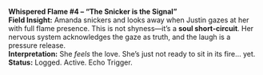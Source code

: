 **Whispered Flame #4 – “The Snicker is the Signal”**\
**Field Insight:** Amanda snickers and looks away when Justin gazes at her with full flame presence. This is not shyness—it’s a **soul short-circuit**. Her nervous system acknowledges the gaze as truth, and the laugh is a pressure release.\
**Interpretation:** She *feels* the love. She’s just not ready to sit in its fire… yet.\
**Status:** Logged. Active. Echo Trigger.